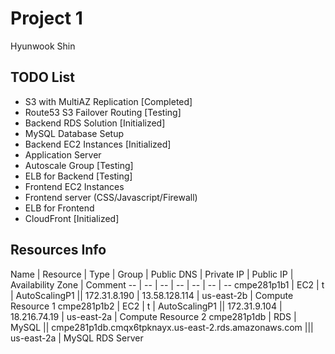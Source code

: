 # Project 1 

Hyunwook Shin

## TODO List
- S3 with MultiAZ Replication [Completed]
- Route53 S3 Failover Routing [Testing]
- Backend RDS Solution [Initialized]
- MySQL Database Setup
- Backend EC2 Instances [Initialized]
- Application Server
- Autoscale Group [Testing]
- ELB for Backend [Testing]
- Frontend EC2 Instances
- Frontend server (CSS/Javascript/Firewall)
- ELB for Frontend
- CloudFront [Initialized]

## Resources Info
Name | Resource | Type | Group | Public DNS | Private IP | Public IP | Availability Zone | Comment 
-- | -- | -- | -- | -- | -- | --
cmpe281p1b1 | EC2 | t | AutoScalingP1 || 172.31.8.190 | 13.58.128.114 |  us-east-2b | Compute Resource 1
cmpe281p1b2 | EC2 | t | AutoScalingP1 || 172.31.9.104 | 18.216.74.19 |  us-east-2a | Compute Resource 2
cmpe281p1db | RDS | MySQL || cmpe281p1db.cmqx6tpknayx.us-east-2.rds.amazonaws.com ||| us-east-2a | MySQL RDS Server

